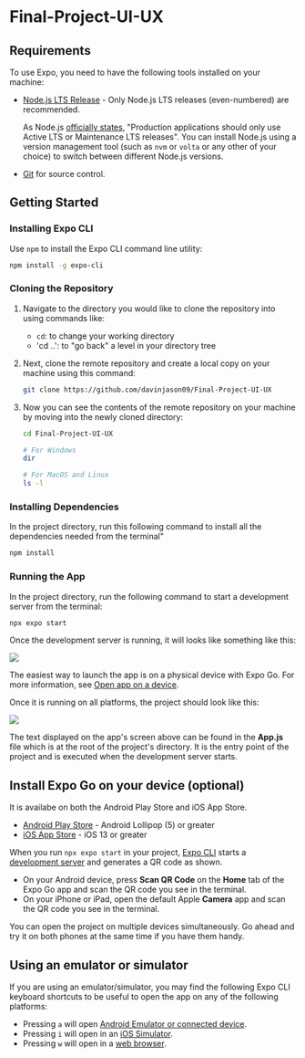 # Final-Project-UI-UX

## Requirements

To use Expo, you need to have the following tools installed on your machine:

- [Node.js LTS Release](https://nodejs.org/en/) - Only Node.js LTS releases (even-numbered) are recommended.

  As Node.js [officially states](https://nodejs.org/en/about/releases/), "Production applications should only use Active LTS or Maintenance LTS releases". You can install Node.js using a version management tool (such as `nvm` or `volta` or any other of your choice) to switch between different Node.js versions.

- [Git](https://git-scm.com/) for source control.

## Getting Started

### Installing Expo CLI

Use `npm` to install the Expo CLI command line utility:

```sh
npm install -g expo-cli
```

### Cloning the Repository

1. Navigate to the directory you would like to clone the repository into using commands like:
    - `cd`: to change your working directory
    - 'cd ..': to "go back" a level in your directory tree 
2. Next, clone the remote repository and create a local copy on your machine using this command:

   ```sh
   git clone https://github.com/davinjason09/Final-Project-UI-UX
   ```

3. Now you can see the contents of the remote repository on your machine by moving into the newly cloned directory:
   
   ```sh
   cd Final-Project-UI-UX

   # For Windows
   dir

   # For MacOS and Linux
   ls -l

### Installing Dependencies

In the project directory, run this following command to install all the dependencies needed from the terminal"

```sh
npm install
```

### Running the App

In the project directory, run the following command to start a development server from the terminal:

```sh
npx expo start
```

Once the development server is running, it will looks like something like this:

![](https://fullstackopen.com/static/e62bb0656434a7653cc59a0a4f720d62/5a190/25new.png)

The easiest way to launch the app is on a physical device with Expo Go. For more information, see [Open app on a device](https://docs.expo.dev/get-started/create-a-project#open-the-app-on-your-device).

Once it is running on all platforms, the project should look like this:

![](https://docs.expo.dev/static/images/tutorial/01-app-running-on-all-platforms.jpg)

The text displayed on the app's screen above can be found in the **App.js** file which is at the root of the project's directory. It is the entry point of the project and is executed when the development server starts.

## Install Expo Go on your device (optional)

It is availabe on both the Android Play Store and iOS App Store.

- [Android Play Store](https://play.google.com/store/apps/details?id=host.exp.exponent) - Android Lollipop (5) or greater
- [iOS App Store](https://apps.apple.com/app/expo-go/id982107779) - iOS 13 or greater

When you run `npx expo start` in your project, [Expo CLI](https://docs.expo.dev/more/expo-cli/) starts a [development server](https://docs.expo.dev/more/expo-cli/#develop) and generates a QR code as shown. 

- On your Android device, press **Scan QR Code** on the **Home** tab of the Expo Go app and scan the QR code you see in the terminal.
- On your iPhone or iPad, open the default Apple **Camera** app and scan the QR code you see in the terminal.

You can open the project on multiple devices simultaneously. Go ahead and try it on both phones at the same time if you have them handy.

## Using an emulator or simulator

If you are using an emulator/simulator, you may find the following Expo CLI keyboard shortcuts to be useful to open the app on any of the following platforms:
- Pressing `a` will open [Android Emulator or connected device](https://docs.expo.dev/workflow/android-studio-emulator).
- Pressing `i` will open in an [iOS Simulator](https://docs.expo.dev/workflow/ios-simulator).
- Pressing `w` will open in a [web browser](https://docs.expo.dev/workflow/web).
